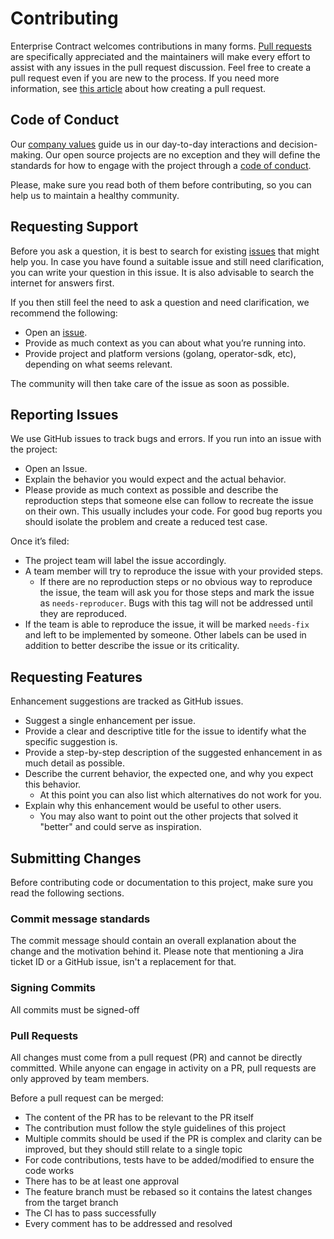 # Contributing

Enterprise Contract welcomes contributions in many forms. [Pull requests](https://docs.github.com/en/get-started/quickstart/github-glossary#pull-request) are specifically appreciated and the maintainers will make every effort to assist with any issues in the pull request discussion. Feel free to create a pull request even if you are new to the process. If you need more information, see [this article](https://docs.github.com/en/pull-requests/collaborating-with-pull-requests/proposing-changes-to-your-work-with-pull-requests/creating-a-pull-request) about how creating a pull request.

## Code of Conduct

Our [company values](https://www.redhat.com/en/about/brand/standards/culture) guide us in our day-to-day interactions and decision-making. Our open source projects are no exception and they will define the standards for how to engage with the project through a [code of conduct](/CODE_OF_CONDUCT.md).

Please, make sure you read both of them before contributing, so you can help us to maintain a healthy community.

## Requesting Support

Before you ask a question, it is best to search for existing [issues](https://github.com/enterprise-contract/enterprise-contract-controller/issues) that might help you. In case you have found a suitable issue and still need clarification, you can write your question in this issue. It is also advisable to search the internet for answers first.

If you then still feel the need to ask a question and need clarification, we recommend the following:

* Open an [issue](https://github.com/enterprise-contract/enterprise-contract-controller/issues/new).
* Provide as much context as you can about what you’re running into.
* Provide project and platform versions (golang, operator-sdk, etc), depending on what seems relevant.

The community will then take care of the issue as soon as possible.

## Reporting Issues

We use GitHub issues to track bugs and errors. If you run into an issue with the project:

* Open an Issue.
* Explain the behavior you would expect and the actual behavior.
* Please provide as much context as possible and describe the reproduction steps that someone else can follow to recreate the issue on their own. This usually includes your code. For good bug reports you should isolate the problem and create a reduced test case.

Once it’s filed:

* The project team will label the issue accordingly.
* A team member will try to reproduce the issue with your provided steps.
  * If there are no reproduction steps or no obvious way to reproduce the issue, the team will ask you for those steps and mark the issue as `needs-reproducer`. Bugs with this tag will not be addressed until they are reproduced.
* If the team is able to reproduce the issue, it will be marked `needs-fix` and left to be implemented by someone. Other labels can be used in addition to better describe the issue or its criticality.

## Requesting Features

Enhancement suggestions are tracked as GitHub issues.

* Suggest a single enhancement per issue.
* Provide a clear and descriptive title for the issue to identify what the specific suggestion is.
* Provide a step-by-step description of the suggested enhancement in as much detail as possible.
* Describe the current behavior, the expected one, and why you expect this behavior.
  * At this point you can also list which alternatives do not work for you.
* Explain why this enhancement would be useful to other users.
  * You may also want to point out the other projects that solved it "better" and could serve as inspiration.

## Submitting Changes

Before contributing code or documentation to this project, make sure you read the following sections.

### Commit message standards

The commit message should contain an overall explanation about the change and the motivation behind it. Please note that mentioning a Jira ticket ID or a GitHub issue, isn't a replacement for that.

### Signing Commits

All commits must be signed-off

### Pull Requests

All changes must come from a pull request (PR) and cannot be directly committed. While anyone can engage in activity on a PR, pull requests are only approved by team members.

Before a pull request can be merged:

* The content of the PR has to be relevant to the PR itself
* The contribution must follow the style guidelines of this project
* Multiple commits should be used if the PR is complex and clarity can be improved, but they should still relate to a single topic
* For code contributions, tests have to be added/modified to ensure the code works
* There has to be at least one approval
* The feature branch must be rebased so it contains the latest changes from the target branch
* The CI has to pass successfully
* Every comment has to be addressed and resolved
